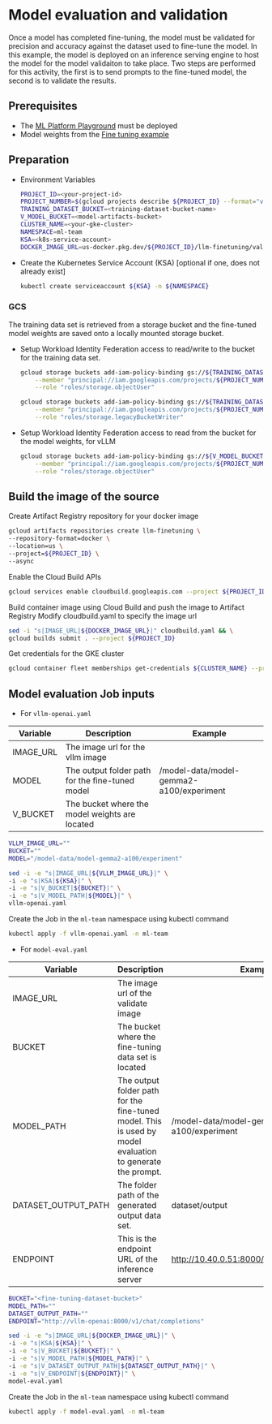 # Model evaluation and validation

Once a model has completed fine-tuning, the model must be validated for precision and accuracy
against the dataset used to fine-tune the model. In this example, the model is deployed on an
inference serving engine to host the model for the model validaiton to take place.  Two steps are performed
for this activity, the first is to send prompts to the fine-tuned model, the second is to validate the results.

## Prerequisites

- The [ML Platform Playground](../../../platform/playground) must be deployed
- Model weights from the [Fine tuning example](../../finetuning/pytorch)

## Preparation

- Environment Variables

    ```sh
    PROJECT_ID=<your-project-id>
    PROJECT_NUMBER=$(gcloud projects describe ${PROJECT_ID} --format="value(projectNumber)")
    TRAINING_DATASET_BUCKET=<training-dataset-bucket-name>
    V_MODEL_BUCKET=<model-artifacts-bucket>
    CLUSTER_NAME=<your-gke-cluster>
    NAMESPACE=ml-team
    KSA=<k8s-service-account>
    DOCKER_IMAGE_URL=us-docker.pkg.dev/${PROJECT_ID}/llm-finetuning/validate:v1.0.0
    ```

- Create the Kubernetes Service Account (KSA) [optional if one, does not already exist]

    ```sh
    kubectl create serviceaccount ${KSA} -n ${NAMESPACE}
    ```

### GCS

The training data set is retrieved from a storage bucket and the fine-tuned model weights are saved onto a locally mounted storage bucket.

- Setup Workload Identity Federation access to read/write to the bucket for the training data set.

    ```sh
    gcloud storage buckets add-iam-policy-binding gs://${TRAINING_DATASET_BUCKET} \
        --member "principal://iam.googleapis.com/projects/${PROJECT_NUMBER}/locations/global/workloadIdentityPools/${PROJECT_ID}.svc.id.goog/subject/ns/${NAMESPACE}/sa/${KSA}" \
        --role "roles/storage.objectUser"
    ```

    ```sh
    gcloud storage buckets add-iam-policy-binding gs://${TRAINING_DATASET_BUCKET} \
        --member "principal://iam.googleapis.com/projects/${PROJECT_NUMBER}/locations/global/workloadIdentityPools/${PROJECT_ID}.svc.id.goog/subject/ns/${NAMESPACE}/sa/${KSA}" \
        --role "roles/storage.legacyBucketWriter"
    ```

- Setup Workload Identity Federation access to read from the bucket for the model weights, for vLLM

    ```sh
    gcloud storage buckets add-iam-policy-binding gs://${V_MODEL_BUCKET} \
        --member "principal://iam.googleapis.com/projects/${PROJECT_NUMBER}/locations/global/workloadIdentityPools/${PROJECT_ID}.svc.id.goog/subject/ns/${NAMESPACE}/sa/${KSA}" \
        --role "roles/storage.objectUser"
    ```

## Build the image of the source

Create Artifact Registry repository for your docker image

```sh
gcloud artifacts repositories create llm-finetuning \
--repository-format=docker \
--location=us \
--project=${PROJECT_ID} \
--async
```

Enable the Cloud Build APIs

```sh
gcloud services enable cloudbuild.googleapis.com --project ${PROJECT_ID}
```

Build container image using Cloud Build and push the image to Artifact Registry
Modify cloudbuild.yaml to specify the image url

```sh
sed -i "s|IMAGE_URL|${DOCKER_IMAGE_URL}|" cloudbuild.yaml && \
gcloud builds submit . --project ${PROJECT_ID}
```

Get credentials for the GKE cluster

```sh
gcloud container fleet memberships get-credentials ${CLUSTER_NAME} --project ${PROJECT_ID}
```

## Model evaluation Job inputs

- For `vllm-openai.yaml`

| Variable | Description | Example |
| --- | --- | --- |
| IMAGE_URL | The image url for the vllm image | |
| MODEL | The output folder path for the fine-tuned model | /model-data/model-gemma2-a100/experiment |
| V_BUCKET | The bucket where the model weights are located | |

```sh
VLLM_IMAGE_URL=""
BUCKET=""
MODEL="/model-data/model-gemma2-a100/experiment"
```

```sh
sed -i -e "s|IMAGE_URL|${VLLM_IMAGE_URL}|" \
-i -e "s|KSA|${KSA}|" \
-i -e "s|V_BUCKET|${BUCKET}|" \
-i -e "s|V_MODEL_PATH|${MODEL}|" \
vllm-openai.yaml
```

Create the Job in the `ml-team` namespace using kubectl command

```sh
kubectl apply -f vllm-openai.yaml -n ml-team
```

- For `model-eval.yaml`
  
| Variable | Description | Example |
| --- | --- | --- |
| IMAGE_URL | The image url of the validate image | |
| BUCKET | The bucket where the fine-tuning data set is located | |
| MODEL_PATH | The output folder path for the fine-tuned model.  This is used by model evaluation to generate the prompt. | /model-data/model-gemma2-a100/experiment |
| DATASET_OUTPUT_PATH | The folder path of the generated output data set. | dataset/output |
| ENDPOINT | This is the endpoint URL of the inference server | <http://10.40.0.51:8000/v1/chat/completions> |

```sh
BUCKET="<fine-tuning-dataset-bucket>"
MODEL_PATH=""
DATASET_OUTPUT_PATH=""
ENDPOINT="http://vllm-openai:8000/v1/chat/completions"
```

```sh
sed -i -e "s|IMAGE_URL|${DOCKER_IMAGE_URL}|" \
-i -e "s|KSA|${KSA}|" \
-i -e "s|V_BUCKET|${BUCKET}|" \
-i -e "s|V_MODEL_PATH|${MODEL_PATH}|" \
-i -e "s|V_DATASET_OUTPUT_PATH|${DATASET_OUTPUT_PATH}|" \
-i -e "s|V_ENDPOINT|${ENDPOINT}|" \
model-eval.yaml
```

Create the Job in the `ml-team` namespace using kubectl command

```sh
kubectl apply -f model-eval.yaml -n ml-team
```
